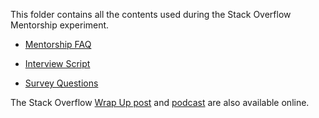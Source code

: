 This folder contains all the contents used during the Stack Overflow Mentorship experiment.

- [Mentorship FAQ](https://github.com/alt-code/Research/blob/master/StackOverflow/Mentorship/mentorship-faq.pdf)

- [Interview Script](https://github.com/alt-code/Research/blob/master/StackOverflow/Mentorship/interview-script.pdf) 

- [Survey Questions](https://github.com/alt-code/Research/blob/master/StackOverflow/Mentorship/survey-questions.pdf)

The Stack Overflow [Wrap Up post](https://meta.stackoverflow.com/questions/357198/mentorship-research-project-results-wrap-up) and [podcast](https://stackoverflow.blog/2017/10/02/podcast-117-friendly-neighborhood-code-mentor/) are also available online.